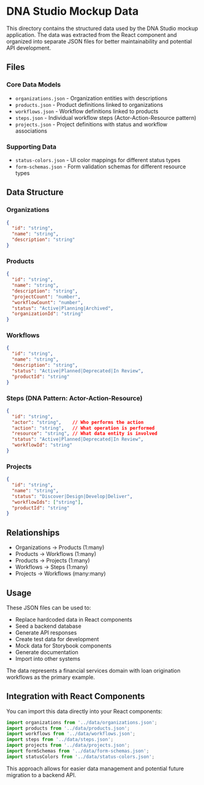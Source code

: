 # DNA Studio Mockup Data

This directory contains the structured data used by the DNA Studio mockup application. The data was extracted from the React component and organized into separate JSON files for better maintainability and potential API development.

## Files

### Core Data Models
- `organizations.json` - Organization entities with descriptions
- `products.json` - Product definitions linked to organizations  
- `workflows.json` - Workflow definitions linked to products
- `steps.json` - Individual workflow steps (Actor-Action-Resource pattern)
- `projects.json` - Project definitions with status and workflow associations

### Supporting Data
- `status-colors.json` - UI color mappings for different status types
- `form-schemas.json` - Form validation schemas for different resource types

## Data Structure

### Organizations
```json
{
  "id": "string",
  "name": "string", 
  "description": "string"
}
```

### Products
```json
{
  "id": "string",
  "name": "string",
  "description": "string", 
  "projectCount": "number",
  "workflowCount": "number",
  "status": "Active|Planning|Archived",
  "organizationId": "string"
}
```

### Workflows
```json
{
  "id": "string",
  "name": "string",
  "description": "string",
  "status": "Active|Planned|Deprecated|In Review",
  "productId": "string"
}
```

### Steps (DNA Pattern: Actor-Action-Resource)
```json
{
  "id": "string",
  "actor": "string",    // Who performs the action
  "action": "string",   // What operation is performed  
  "resource": "string", // What data entity is involved
  "status": "Active|Planned|Deprecated|In Review",
  "workflowId": "string"
}
```

### Projects
```json
{
  "id": "string",
  "name": "string",
  "status": "Discover|Design|Develop|Deliver",
  "workflowIds": ["string"],
  "productId": "string"
}
```

## Relationships

- Organizations → Products (1:many)
- Products → Workflows (1:many)  
- Products → Projects (1:many)
- Workflows → Steps (1:many)
- Projects → Workflows (many:many)

## Usage

These JSON files can be used to:
- Replace hardcoded data in React components
- Seed a backend database
- Generate API responses
- Create test data for development
- Mock data for Storybook components
- Generate documentation
- Import into other systems

The data represents a financial services domain with loan origination workflows as the primary example.

## Integration with React Components

You can import this data directly into your React components:

```typescript
import organizations from '../data/organizations.json';
import products from '../data/products.json';
import workflows from '../data/workflows.json';
import steps from '../data/steps.json';
import projects from '../data/projects.json';
import formSchemas from '../data/form-schemas.json';
import statusColors from '../data/status-colors.json';
```

This approach allows for easier data management and potential future migration to a backend API.
